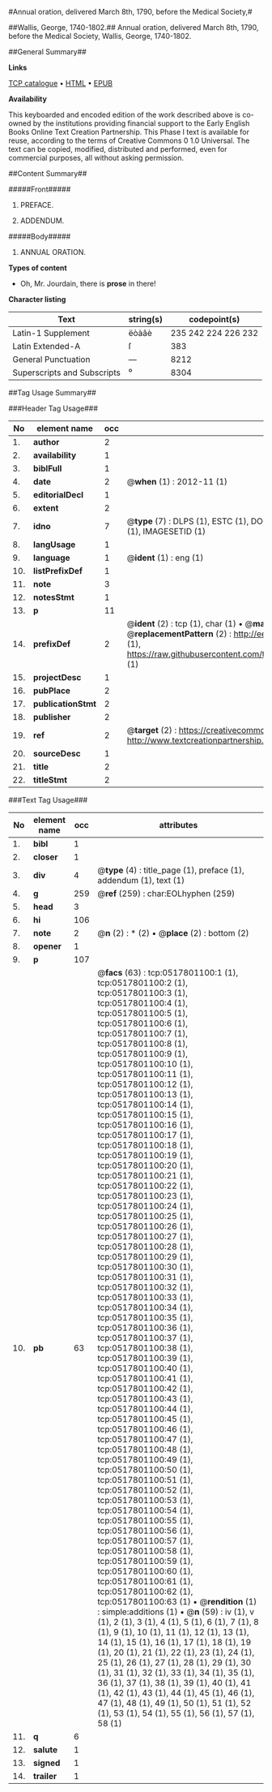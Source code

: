 #Annual oration, delivered March 8th, 1790, before the Medical Society,#

##Wallis, George, 1740-1802.##
Annual oration, delivered March 8th, 1790, before the Medical Society,
Wallis, George, 1740-1802.

##General Summary##

**Links**

[TCP catalogue](http://www.ota.ox.ac.uk/tcp/)  • 
[HTML](http://tei.it.ox.ac.uk/tcp/Texts-HTML/free/004/004796141.html)  • 
[EPUB](http://tei.it.ox.ac.uk/tcp/Texts-EPUB/free/004/004796141.epub)

**Availability**

This keyboarded and encoded edition of the
	       work described above is co-owned by the institutions
	       providing financial support to the Early English Books
	       Online Text Creation Partnership. This Phase I text is
	       available for reuse, according to the terms of Creative
	       Commons 0 1.0 Universal. The text can be copied,
	       modified, distributed and performed, even for
	       commercial purposes, all without asking permission.


##Content Summary##

#####Front#####

1. PREFACE.

1. ADDENDUM.

#####Body#####

1. ANNUAL ORATION.

**Types of content**

  * Oh, Mr. Jourdain, there is **prose** in there!

**Character listing**


|Text|string(s)|codepoint(s)|
|---|---|---|
|Latin-1 Supplement|ëòàâè|235 242 224 226 232|
|Latin Extended-A|ſ|383|
|General Punctuation|—|8212|
|Superscripts             and Subscripts|⁰|8304|

##Tag Usage Summary##

###Header Tag Usage###

|No|element name|occ|attributes|
|---|---|---|---|
|1.|__author__|2||
|2.|__availability__|1||
|3.|__biblFull__|1||
|4.|__date__|2| @__when__ (1) : 2012-11 (1)|
|5.|__editorialDecl__|1||
|6.|__extent__|2||
|7.|__idno__|7| @__type__ (7) : DLPS (1), ESTC (1), DOCNO (1), TCP (1), GALEDOCNO (1), CONTENTSET (1), IMAGESETID (1)|
|8.|__langUsage__|1||
|9.|__language__|1| @__ident__ (1) : eng (1)|
|10.|__listPrefixDef__|1||
|11.|__note__|3||
|12.|__notesStmt__|1||
|13.|__p__|11||
|14.|__prefixDef__|2| @__ident__ (2) : tcp (1), char (1)  •  @__matchPattern__ (2) : ([0-9\-]+):([0-9IVX]+) (1), (.+) (1)  •  @__replacementPattern__ (2) : http://eebo.chadwyck.com/downloadtiff?vid=$1&page=$2 (1), https://raw.githubusercontent.com/textcreationpartnership/Texts/master/tcpchars.xml#$1 (1)|
|15.|__projectDesc__|1||
|16.|__pubPlace__|2||
|17.|__publicationStmt__|2||
|18.|__publisher__|2||
|19.|__ref__|2| @__target__ (2) : https://creativecommons.org/publicdomain/zero/1.0/ (1), http://www.textcreationpartnership.org/docs/. (1)|
|20.|__sourceDesc__|1||
|21.|__title__|2||
|22.|__titleStmt__|2||


###Text Tag Usage###

|No|element name|occ|attributes|
|---|---|---|---|
|1.|__bibl__|1||
|2.|__closer__|1||
|3.|__div__|4| @__type__ (4) : title_page (1), preface (1), addendum (1), text (1)|
|4.|__g__|259| @__ref__ (259) : char:EOLhyphen (259)|
|5.|__head__|3||
|6.|__hi__|106||
|7.|__note__|2| @__n__ (2) : * (2)  •  @__place__ (2) : bottom (2)|
|8.|__opener__|1||
|9.|__p__|107||
|10.|__pb__|63| @__facs__ (63) : tcp:0517801100:1 (1), tcp:0517801100:2 (1), tcp:0517801100:3 (1), tcp:0517801100:4 (1), tcp:0517801100:5 (1), tcp:0517801100:6 (1), tcp:0517801100:7 (1), tcp:0517801100:8 (1), tcp:0517801100:9 (1), tcp:0517801100:10 (1), tcp:0517801100:11 (1), tcp:0517801100:12 (1), tcp:0517801100:13 (1), tcp:0517801100:14 (1), tcp:0517801100:15 (1), tcp:0517801100:16 (1), tcp:0517801100:17 (1), tcp:0517801100:18 (1), tcp:0517801100:19 (1), tcp:0517801100:20 (1), tcp:0517801100:21 (1), tcp:0517801100:22 (1), tcp:0517801100:23 (1), tcp:0517801100:24 (1), tcp:0517801100:25 (1), tcp:0517801100:26 (1), tcp:0517801100:27 (1), tcp:0517801100:28 (1), tcp:0517801100:29 (1), tcp:0517801100:30 (1), tcp:0517801100:31 (1), tcp:0517801100:32 (1), tcp:0517801100:33 (1), tcp:0517801100:34 (1), tcp:0517801100:35 (1), tcp:0517801100:36 (1), tcp:0517801100:37 (1), tcp:0517801100:38 (1), tcp:0517801100:39 (1), tcp:0517801100:40 (1), tcp:0517801100:41 (1), tcp:0517801100:42 (1), tcp:0517801100:43 (1), tcp:0517801100:44 (1), tcp:0517801100:45 (1), tcp:0517801100:46 (1), tcp:0517801100:47 (1), tcp:0517801100:48 (1), tcp:0517801100:49 (1), tcp:0517801100:50 (1), tcp:0517801100:51 (1), tcp:0517801100:52 (1), tcp:0517801100:53 (1), tcp:0517801100:54 (1), tcp:0517801100:55 (1), tcp:0517801100:56 (1), tcp:0517801100:57 (1), tcp:0517801100:58 (1), tcp:0517801100:59 (1), tcp:0517801100:60 (1), tcp:0517801100:61 (1), tcp:0517801100:62 (1), tcp:0517801100:63 (1)  •  @__rendition__ (1) : simple:additions (1)  •  @__n__ (59) : iv (1), v (1), 2 (1), 3 (1), 4 (1), 5 (1), 6 (1), 7 (1), 8 (1), 9 (1), 10 (1), 11 (1), 12 (1), 13 (1), 14 (1), 15 (1), 16 (1), 17 (1), 18 (1), 19 (1), 20 (1), 21 (1), 22 (1), 23 (1), 24 (1), 25 (1), 26 (1), 27 (1), 28 (1), 29 (1), 30 (1), 31 (1), 32 (1), 33 (1), 34 (1), 35 (1), 36 (1), 37 (1), 38 (1), 39 (1), 40 (1), 41 (1), 42 (1), 43 (1), 44 (1), 45 (1), 46 (1), 47 (1), 48 (1), 49 (1), 50 (1), 51 (1), 52 (1), 53 (1), 54 (1), 55 (1), 56 (1), 57 (1), 58 (1)|
|11.|__q__|6||
|12.|__salute__|1||
|13.|__signed__|1||
|14.|__trailer__|1||
